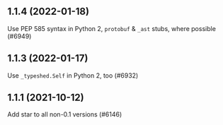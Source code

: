## 1.1.4 (2022-01-18)

Use PEP 585 syntax in Python 2, `protobuf` & `_ast` stubs, where possible (#6949)

## 1.1.3 (2022-01-17)

Use `_typeshed.Self` in Python 2, too (#6932)

## 1.1.1 (2021-10-12)

Add star to all non-0.1 versions (#6146)

